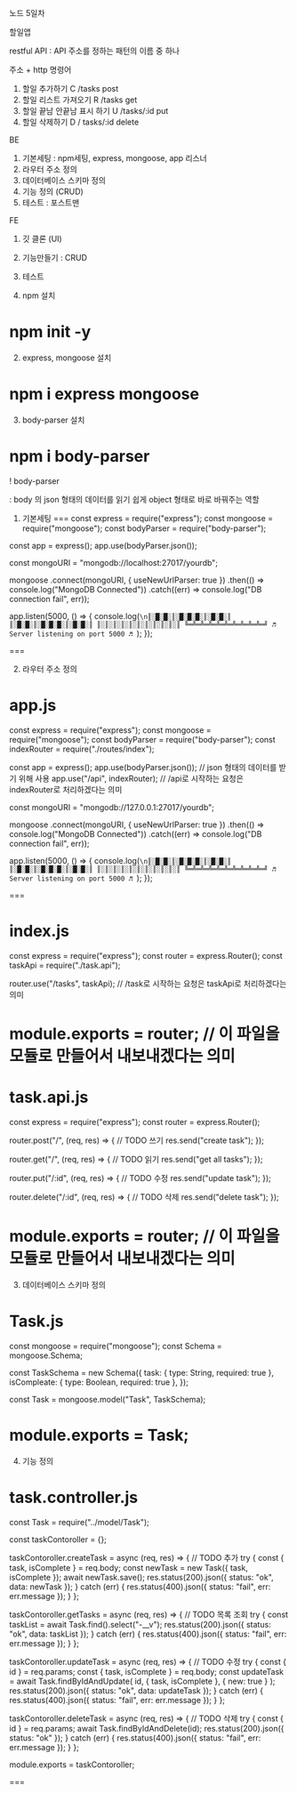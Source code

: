 노드 5일차

할일앱

restful API : API 주소를 정하는 패턴의 이름 중 하나

주소 + http 명령어


1. 할일 추가하기 C /tasks post
2. 할일 리스트 가져오기 R /tasks get
3. 할일 끝남 안끝남 표시 하기 U /tasks/:id put
4. 할일 삭제하기 D / tasks/:id delete

BE
1. 기본세팅 : npm세팅, express, mongoose, app 리스너
2. 라우터 주소 정의
3. 데이터베이스 스키마 정의
4. 기능 정의 (CRUD)
5. 테스트 : 포스트맨

FE
1. 깃 클론 (UI)
2. 기능만들기 : CRUD
3. 테스트


1. npm 설치
# npm init -y

2. express, mongoose 설치
# npm i express mongoose

3. body-parser 설치
# npm i body-parser

! body-parser

: body 의 json 형태의 데이터를 읽기 쉽게 object 형태로 바로 바꿔주는 역할

1. 기본세팅
===
const express = require("express");
const mongoose = require("mongoose");
const bodyParser = require("body-parser");

const app = express();
app.use(bodyParser.json());

const mongoURI = "mongodb://localhost:27017/yourdb";

mongoose
  .connect(mongoURI, { useNewUrlParser: true })
  .then(() => console.log("MongoDB Connected"))
  .catch((err) => console.log("DB connection fail", err));

app.listen(5000, () => {
  console.log(`\n║░█░█░║░█░█░█░║░█░█░║
║░█░█░║░█░█░█░║░█░█░║
║░║░║░║░║░║░║░║░║░║░║
╚═╩═╩═╩═╩═╩═╩═╩═╩═╩═╝ ♬ Server listening on port 5000 ♬
`);
});

===

2. 라우터 주소 정의

app.js
===
const express = require("express");
const mongoose = require("mongoose");
const bodyParser = require("body-parser");
const indexRouter = require("./routes/index");

const app = express();
app.use(bodyParser.json()); // json 형태의 데이터를 받기 위해 사용
app.use("/api", indexRouter); // /api로 시작하는 요청은 indexRouter로 처리하겠다는 의미

const mongoURI = "mongodb://127.0.0.1:27017/yourdb";

mongoose
  .connect(mongoURI, { useNewUrlParser: true })
  .then(() => console.log("MongoDB Connected"))
  .catch((err) => console.log("DB connection fail", err));

app.listen(5000, () => {
  console.log(`\n║░█░█░║░█░█░█░║░█░█░║
║░█░█░║░█░█░█░║░█░█░║
║░║░║░║░║░║░║░║░║░║░║
╚═╩═╩═╩═╩═╩═╩═╩═╩═╩═╝ ♬ Server listening on port 5000 ♬
`);
});

===

index.js
===
const express = require("express");
const router = express.Router();
const taskApi = require("./task.api");

router.use("/tasks", taskApi); // /task로 시작하는 요청은 taskApi로 처리하겠다는 의미

module.exports = router; // 이 파일을 모듈로 만들어서 내보내겠다는 의미
===

task.api.js
===
const express = require("express");
const router = express.Router();

router.post("/", (req, res) => {
  // TODO 쓰기
  res.send("create task");
});

router.get("/", (req, res) => {
  // TODO 읽기
  res.send("get all tasks");
});

router.put("/:id", (req, res) => {
  // TODO 수정
  res.send("update task");
});

router.delete("/:id", (req, res) => {
  // TODO 삭제
  res.send("delete task");
});

module.exports = router; // 이 파일을 모듈로 만들어서 내보내겠다는 의미
===

3. 데이터베이스 스키마 정의

Task.js
===
const mongoose = require("mongoose");
const Schema = mongoose.Schema;

const TaskSchema = new Schema({
  task: { type: String, required: true },
  isCompleate: { type: Boolean, required: true },
});

const Task = mongoose.model("Task", TaskSchema);

module.exports = Task;
===

4. 기능 정의

task.controller.js
===
const Task = require("../model/Task");

const taskContoroller = {};

taskContoroller.createTask = async (req, res) => {
  // TODO 추가
  try {
    const { task, isComplete } = req.body;
    const newTask = new Task({ task, isComplete });
    await newTask.save();
    res.status(200).json({ status: "ok", data: newTask });
  } catch (err) {
    res.status(400).json({ status: "fail", err: err.message });
  }
};

taskContoroller.getTasks = async (req, res) => {
  // TODO 목록 조회
  try {
    const taskList = await Task.find().select("-__v");
    res.status(200).json({ status: "ok", data: taskList });
  } catch (err) {
    res.status(400).json({ status: "fail", err: err.message });
  }
};

taskContoroller.updateTask = async (req, res) => {
  // TODO 수정
  try {
    const { id } = req.params;
    const { task, isComplete } = req.body;
    const updateTask = await Task.findByIdAndUpdate(
      id,
      { task, isComplete },
      { new: true }
    );
    res.status(200).json({ status: "ok", data: updateTask });
  } catch (err) {
    res.status(400).json({ status: "fail", err: err.message });
  }
};

taskContoroller.deleteTask = async (req, res) => {
  // TODO 삭제
  try {
    const { id } = req.params;
    await Task.findByIdAndDelete(id);
    res.status(200).json({ status: "ok" });
  } catch (err) {
    res.status(400).json({ status: "fail", err: err.message });
  }
};

module.exports = taskContoroller;

===




